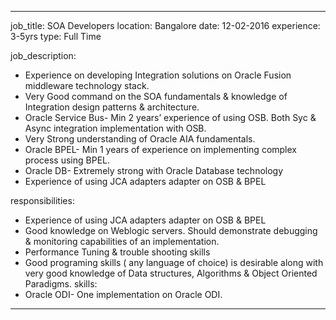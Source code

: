 ---

job_title: SOA Developers
location: Bangalore
date: 12-02-2016
experience: 3-5yrs
type: Full Time

job_description:  
 - Experience on developing Integration solutions on Oracle Fusion middleware technology stack.
 - Very Good command on the SOA fundamentals & knowledge of Integration design patterns & architecture.
 - Oracle Service Bus- Min 2 years’ experience of using OSB. Both Syc & Async integration implementation with OSB.
 - Very Strong understanding of Oracle AIA fundamentals.
 - Oracle BPEL- Min 1 years of experience on implementing complex process using BPEL.
 - Oracle DB- Extremely strong with Oracle Database technology
 - Experience  of using JCA adapters adapter on OSB & BPEL

responsibilities: 
 - Experience  of using JCA adapters adapter on OSB & BPEL
 - Good knowledge on Weblogic servers. Should demonstrate debugging & monitoring capabilities of an implementation.
 - Performance Tuning & trouble shooting skills
 - Good programing skills ( any language of choice) is desirable along with very good knowledge of Data structures, Algorithms & Object Oriented Paradigms.
skills: 
 - Oracle ODI- One implementation on Oracle ODI.
    
---